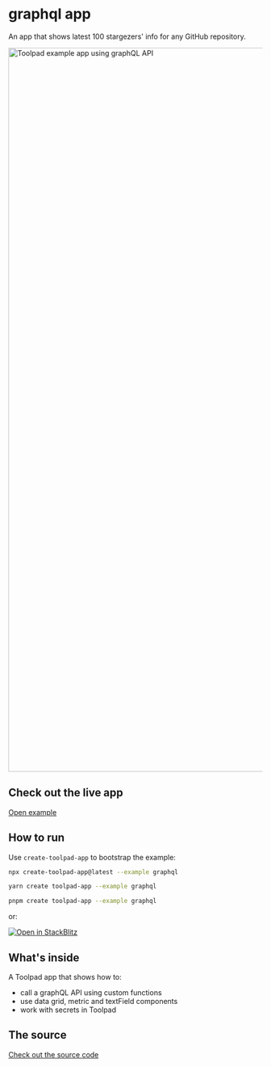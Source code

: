 # graphql app

<p class="description">An app that shows latest 100 stargezers' info for any GitHub repository.</p>

<a href="https://mui-toolpad-graphql-production.up.railway.app/prod/pages/page" target="_blank">
  <img src="https://mui.com/static/toolpad/marketing/graphql.png" alt="Toolpad example app using graphQL API" style="aspect-ratio: 687/376;" width="1434">
</a>

## Check out the live app

[Open example](https://mui-toolpad-graphql-production.up.railway.app/prod/pages/page)

## How to run

Use `create-toolpad-app` to bootstrap the example:

```bash
npx create-toolpad-app@latest --example graphql
```

```bash
yarn create toolpad-app --example graphql
```

```bash
pnpm create toolpad-app --example graphql
```

or:

[![Open in StackBlitz](https://developer.stackblitz.com/img/open_in_stackblitz.svg)](https://stackblitz.com/fork/github/mui/mui-toolpad/tree/master/examples/graphql)

## What's inside

A Toolpad app that shows how to:

- call a graphQL API using custom functions
- use data grid, metric and textField components
- work with secrets in Toolpad

## The source

[Check out the source code](https://github.com/mui/mui-toolpad/tree/master/examples/graphql)
